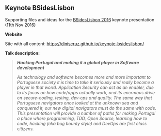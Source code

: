 ## Keynote BSidesLisbon

Supporting files and ideas for the [BSidesLisbon 2016](http://www.bsideslisbon.org/) keynote presentation (11th Nov 2016)

**Website**

Site with all content: https://diniscruz.github.io/keynote-bsideslisbon/

**Talk description:**

> _**Hacking Portugal and making it a global player in Software development**_
>
> _As technology and software becomes more and more important to Portuguese society it is time to take it seriously and really become a player in that world. Application Security can act as an enabler, due to its focus on how code/apps actually work, and its enormous drive on secure-coding, testing, dev-ops and quality. The same way that Portuguese navigators once looked at the unknown sea and conquered it, our new digital navigators must do the same with code. This presentation will provide a number of paths for making Portugal a place where programming, TDD, Open Source, learning how to code, hacking (aka bug bounty style) and DevOps are first class citizens._
